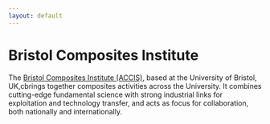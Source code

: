 ```yaml
---
layout: default
---
```


# Bristol Composites Institute

The [Bristol Composites Institute (ACCIS)](http://www.bris.ac.uk/composites),
based at the University of Bristol, UK,cbrings together composites activities
across the University. It combines cutting-edge fundamental science with strong
industrial links for exploitation and technology transfer, and acts as focus
for collaboration, both nationally and internationally.
